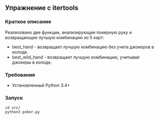 ## Упражнение c itertools

### Краткое описание
Реализовано две функции, анализирующие покерную руку и возвращающие лучшую комбинацию из 5 карт:
* best_hand - возвращает лучшую комбинацию без учета джокеров в колоде.
* best_wild_hand - возвращает лучшую комбинацию, учитывая джокеры в колоде.

### Требования
* Установленный Python 3.4+

### Запуск
```
cd src/
python3 poker.py 
```
